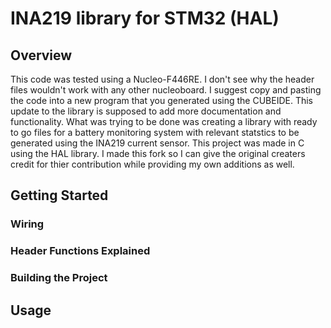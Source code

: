 # INA219 library for STM32 (HAL)
## Overview
This code was tested using a Nucleo-F446RE. I don't see why the header files wouldn't work with any other nucleoboard. I suggest copy and pasting the code into a new program that you generated using the CUBEIDE. This update to the library is supposed to add more documentation and functionality. What was trying to be done was creating a library with ready to go files for a battery monitoring system with relevant statstics to be generated using the INA219 current sensor. This project was made in C using the HAL library. I made this fork so I can give the original creaters credit for thier contribution while providing my own additions as well. 

## Getting Started
### Wiring 

### Header Functions Explained

### Building the Project 

## Usage 

